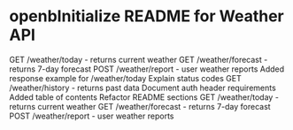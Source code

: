 # openbInitialize README for Weather API
GET /weather/today - returns current weather
GET /weather/forecast - returns 7-day forecast
POST /weather/report - user weather reports
Added response example for /weather/today
Explain status codes
GET /weather/history - returns past data
Document auth header requirements
Added table of contents
Refactor README sections
GET /weather/today - returns current weather
GET /weather/forecast - returns 7-day forecast
POST /weather/report - user weather reports
